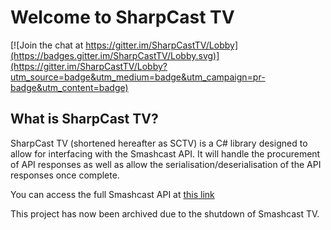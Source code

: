 # Welcome to SharpCast TV

[![Join the chat at https://gitter.im/SharpCastTV/Lobby](https://badges.gitter.im/SharpCastTV/Lobby.svg)](https://gitter.im/SharpCastTV/Lobby?utm_source=badge&utm_medium=badge&utm_campaign=pr-badge&utm_content=badge)

## What is SharpCast TV?

SharpCast TV (shortened hereafter as SCTV) is a C# library designed to allow for interfacing with the Smashcast API. It will handle the procurement of API responses as well as allow the serialisation/deserialisation of the API responses once complete.

You can access the full Smashcast API at [this link](http://developers.smashcast.tv)

This project has now been archived due to the shutdown of Smashcast TV.
